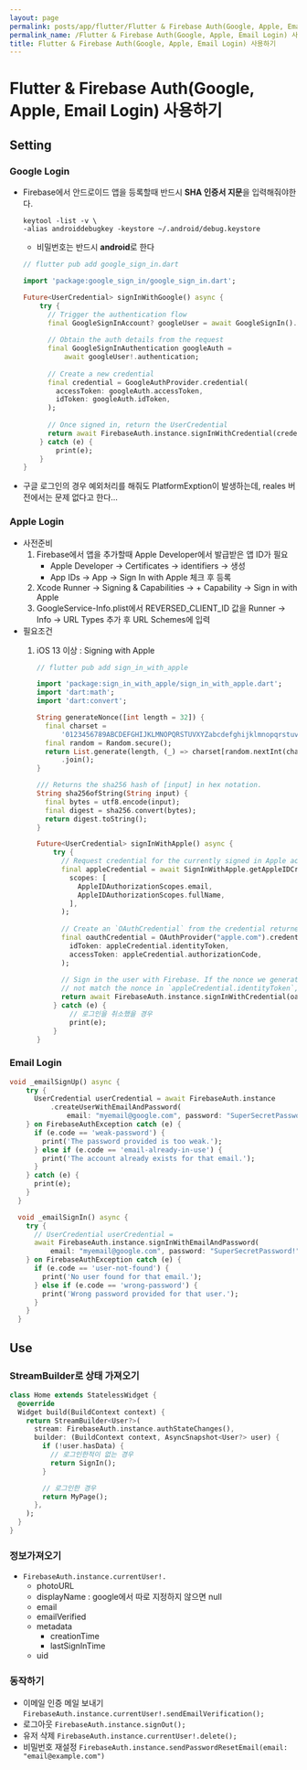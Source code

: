 ```yaml
---
layout: page
permalink: posts/app/flutter/Flutter & Firebase Auth(Google, Apple, Email Login) 사용하기
permalink_name: /Flutter & Firebase Auth(Google, Apple, Email Login) 사용하기
title: Flutter & Firebase Auth(Google, Apple, Email Login) 사용하기
---
```


# Flutter & Firebase Auth(Google, Apple, Email Login) 사용하기

## Setting

### Google Login

- Firebase에서 안드로이드 앱을 등록할때 반드시 **SHA 인증서 지문**을 입력해줘야한다.
    ```
    keytool -list -v \
    -alias androiddebugkey -keystore ~/.android/debug.keystore
    ```
    
    - 비밀번호는 반드시 **android**로 한다
    
    ```dart
    // flutter pub add google_sign_in.dart
    
    import 'package:google_sign_in/google_sign_in.dart';
    
    Future<UserCredential> signInWithGoogle() async {
    	try {
    	  // Trigger the authentication flow
    	  final GoogleSignInAccount? googleUser = await GoogleSignIn().signIn();
    	
    	  // Obtain the auth details from the request
    	  final GoogleSignInAuthentication googleAuth =
    	      await googleUser!.authentication;
    	
    	  // Create a new credential
    	  final credential = GoogleAuthProvider.credential(
    	    accessToken: googleAuth.accessToken,
    	    idToken: googleAuth.idToken,
    	  );
    	
    	  // Once signed in, return the UserCredential
    	  return await FirebaseAuth.instance.signInWithCredential(credential);
    	} catch (e) {
    		print(e);
    	}
    }
    ```
    
- 구글 로그인의 경우 예외처리를 해줘도 PlatformExption이 발생하는데, reales 버전에서는 문제 없다고 한다...

### Apple Login

- 사전준비
    1. Firebase에서 앱을 추가할때 Apple Developer에서 발급받은 앱 ID가 필요
        - Apple Developer → Certificates → identifiers → 생성
        - App IDs → App → Sign In with Apple 체크 후 등록
    2. Xcode Runner → Signing & Capabilities → + Capability → Sign in with Apple
    3. GoogleService-Info.plist에서 REVERSED_CLIENT_ID 값을 Runner → Info → URL Types 추가 후 URL Schemes에 입력
- 필요조건
    1. iOS 13 이상 : Signing with Apple
        
        ```dart
        // flutter pub add sign_in_with_apple
        
        import 'package:sign_in_with_apple/sign_in_with_apple.dart';
        import 'dart:math';
        import 'dart:convert';
        
        String generateNonce([int length = 32]) {
          final charset =
              '0123456789ABCDEFGHIJKLMNOPQRSTUVXYZabcdefghijklmnopqrstuvwxyz-._';
          final random = Random.secure();
          return List.generate(length, (_) => charset[random.nextInt(charset.length)])
              .join();
        }
        
        /// Returns the sha256 hash of [input] in hex notation.
        String sha256ofString(String input) {
          final bytes = utf8.encode(input);
          final digest = sha256.convert(bytes);
          return digest.toString();
        }
        
        Future<UserCredential> signInWithApple() async {
        	try {
        	  // Request credential for the currently signed in Apple account.
        	  final appleCredential = await SignInWithApple.getAppleIDCredential(
        	    scopes: [
        	      AppleIDAuthorizationScopes.email,
        	      AppleIDAuthorizationScopes.fullName,
        	    ],
        	  );
        	
        	  // Create an `OAuthCredential` from the credential returned by Apple.
        	  final oauthCredential = OAuthProvider("apple.com").credential(
        	    idToken: appleCredential.identityToken,
        	    accessToken: appleCredential.authorizationCode,
        	  );
        	
        	  // Sign in the user with Firebase. If the nonce we generated earlier does
        	  // not match the nonce in `appleCredential.identityToken`, sign in will fail.
        	  return await FirebaseAuth.instance.signInWithCredential(oauthCredential);
        	} catch (e) {
        		// 로그인을 취소했을 경우
        		print(e);
        	}
        }
        ```
        

### Email Login

```dart
void _emailSignUp() async {
    try {
      UserCredential userCredential = await FirebaseAuth.instance
          .createUserWithEmailAndPassword(
              email: "myemail@google.com", password: "SuperSecretPassword!");
    } on FirebaseAuthException catch (e) {
      if (e.code == 'weak-password') {
        print('The password provided is too weak.');
      } else if (e.code == 'email-already-in-use') {
        print('The account already exists for that email.');
      }
    } catch (e) {
      print(e);
    }
  }

  void _emailSignIn() async {
    try {
      // UserCredential userCredential =
      await FirebaseAuth.instance.signInWithEmailAndPassword(
          email: "myemail@google.com", password: "SuperSecretPassword!");
    } on FirebaseAuthException catch (e) {
      if (e.code == 'user-not-found') {
        print('No user found for that email.');
      } else if (e.code == 'wrong-password') {
        print('Wrong password provided for that user.');
      }
    }
  }
```

## Use

### StreamBuilder로 상태 가져오기

```dart
class Home extends StatelessWidget {
  @override
  Widget build(BuildContext context) {
    return StreamBuilder<User?>(
      stream: FirebaseAuth.instance.authStateChanges(),
      builder: (BuildContext context, AsyncSnapshot<User?> user) {
        if (!user.hasData) {
          // 로그인한적이 없는 경우
          return SignIn();
        }

        // 로그인한 경우
        return MyPage();
      },
    );
  }
}
```

### 정보가져오기

- `FirebaseAuth.instance.currentUser!.`
    - photoURL
    - displayName : google에서 따로 지정하지 않으면 null
    - email
    - emailVerified
    - metadata
        - creationTime
        - lastSignInTime
    - uid

### 동작하기

- 이메일 인증 메일 보내기
    `FirebaseAuth.instance.currentUser!.sendEmailVerification();`
- 로그아웃
    `FirebaseAuth.instance.signOut();`
- 유저 삭제
    `FirebaseAuth.instance.currentUser!.delete();`
- 비밀번호 재설정
    `FirebaseAuth.instance.sendPasswordResetEmail(email: "email@example.com")`
